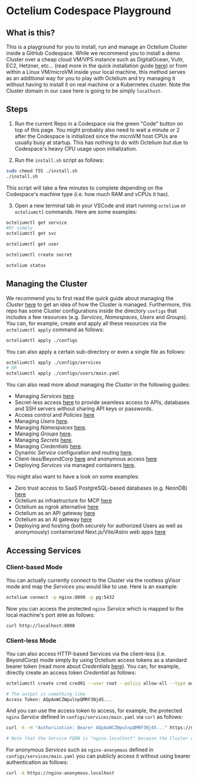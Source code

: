 # Octelium Codespace Playground

## What is this?

This is a playground for you to install, run and manage an Octelium Cluster inside a GitHub Codespace. While we recommend you to install a demo Cluster over a cheap cloud VM/VPS instance such as DigitalOcean, Vultr, EC2, Hetzner, etc... (read more in the quick installation guide [here](https://octelium.com/docs/octelium/latest/overview/quick-install)) or from within a Linux VM/microVM inside your local machine, this method serves as an additional way for you to play with Octelium and try managing it without having to install it on real machine or a Kubernetes cluster. Note the Cluster domain in our case here is going to be simply `localhost`.

## Steps

1. Run the current Repo in a Codespace via the green "Code" button on top of this page. You might probably also need to wait a minute or 2 after the Codespace is initialized since the microVM host CPUs are usually busy at startup. This has nothing to do with Octelium but due to Codespace's heavy CPU usage upon initialization.

2. Run the `install.sh` script as follows:

```bash
sudo chmod 755 ./install.sh
./install.sh
```

This script will take a few minutes to complete depending on the Codespace's machine type (i.e. how much RAM and vCPUs it has).

3. Open a new terminal tab in your VSCode and start running `octelium` or `octeliumctl` commands. Here are some examples:

```bash
octeliumctl get service
#Or simply
octeliumctl get svc

octeliumctl get user

octeliumctl create secret

octelium status
```

## Managing the Cluster

We recommend you to first read the quick guide about managing the _Cluster_ [here](https://octelium.com/docs/octelium/latest/overview/management) to get an idea of how the Cluster is managed. Furthermore, this repo has some Cluster configurations inside the directory `configs` that includes a few resources (e.g. _Services_, _Namespaces_, _Users_ and _Groups_). You can, for example, create and apply all these resources via the `octeliumctl apply` command as follows:

```bash
octeliumctl apply ./configs
```

You can also apply a certain sub-directory or even a single file as follows:

```bash
octeliumctl apply ./configs/services
# OR
octeliumctl apply ./configs/users/main.yaml
```

You can also read more about managing the _Cluster_ in the following guides:

- Managing _Services_ [here](https://octelium.com/docs/octelium/latest/management/core/service/overview)
- Secret-less access [here](https://octelium.com/docs/octelium/latest/management/core/service/secretless) to provide seamless access to APIs, databases and SSH servers without sharing API keys or passwords.
- Access control and _Policies_ [here](https://octelium.com/docs/octelium/latest/management/core/policy)
- Managing _Users_ [here](https://octelium.com/docs/octelium/latest/management/core/user).
- Managing _Namespaces_ [here](https://octelium.com/docs/octelium/latest/management/core/namespace).
- Managing _Groups_ [here](https://octelium.com/docs/octelium/latest/management/core/group).
- Managing _Secrets_ [here](https://octelium.com/docs/octelium/latest/management/core/secret).
- Managing _Credentials_ [here](https://octelium.com/docs/octelium/latest/management/core/credential).
- Dynamic _Service_ configuration and routing [here](https://octelium.com/docs/octelium/latest/management/core/service/dynamic-config).
- Client-less/BeyondCorp [here](https://octelium.com/docs/octelium/latest/management/core/service/clientless) and anonymous access [here](https://octelium.com/docs/octelium/latest/management/core/service/anonymous-access)
- Deploying _Services_ via managed containers [here](https://octelium.com/docs/octelium/latest/management/core/service/managed-containers).

You might also want to have a look on some examples:

- Zero trust access to SaaS PostgreSQL-based databases (e.g. NeonDB) [here](https://octelium.com/docs/octelium/latest/management/guide/service/databases/neon)
- Octelium as infrastructure for MCP [here](https://octelium.com/docs/octelium/latest/management/guide/service/ai/self-hosted-mcp)
- Octelium as ngrok alternative [here](https://octelium.com/docs/octelium/latest/management/guide/service/http/open-source-self-hosted-ngrok-alternative)
- Octelium as an API gateway [here](https://octelium.com/docs/octelium/latest/management/guide/service/http/api-gateway)
- Octelium as an AI gateway [here](https://octelium.com/docs/octelium/latest/management/guide/service/ai/ai-gateway)
- Deploying and hosting (both securely for authorized Users as well as anonymously) containerized Next.js/Vite/Astro web apps [here](https://octelium.com/docs/octelium/latest/management/guide/service/http/nextjs-vite)

## Accessing Services

### Client-based Mode

You can actually currently connect to the Cluster via the rootless gVisor mode and map the _Services_ you would like to use. Here is an example:

```bash
octelium connect -p nginx:8090 -p pg:5432
```

Now you can access the protected `nginx` _Service_ which is mapped to the local machine's port `8090` as follows:

```bash
curl http://localhost:8090
```

### Client-less Mode

You can also access HTTP-based Services via the client-less (i.e. BeyondCorp) mode simply by using Octelium access tokens as a standard bearer token (read more about _Credentials_ [here](https://octelium.com/docs/octelium/latest/management/core/credential)). You can, for example, directly create an access token _Credential_ as follows:

```bash
octeliumctl create cred cred01 --user root --policy allow-all --type access-token

# The output is something like
Access Token: AQpAoWCZWpulnpQMRF3Nj45...
```

And you can use the access token to access, for example, the protected `nginx` _Service_ defined in `configs/services/main.yaml` via `curl` as follows:

```bash
curl -k -H "Authorization: Bearer AQpAoWCZWpulnpQMRF3Nj45..." https://nginx.localhost

# Note that the Service FQDN is "nginx.localhost" because the Cluster domain is "localhost"
```

For anonymous _Services_ such as `nginx-anonymous` defined in `configs/services/main.yaml` you can publicly access it without using bearer authentication as follows:

```bash
curl -k https://nginx-anonymous.localhost
```
